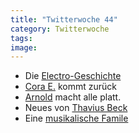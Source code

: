 ```yaml
---
title: "Twitterwoche 44"
category: Twitterwoche
tags: 
image: 
---
```


* Die [Electro-Geschichte](http://www.metafilter.com/86139/A-Brief-History-of-Electro)
* [Cora E.](http://www.mzee.com/newscenter/show.php?artikel=100099054) kommt zurück
* [Arnold](http://www.techcrunch.com/2009/10/28/schwarzenegger-gives-california-legislature-a-hidden-finger/) macht alle platt.
* Neues von [Thavius Beck](http://www.unkut.com/2009/10/whered-the-rap-records-go/)
* Eine [musikalische Famile](http://ugsmag.com/2009/10/ellay-khules-riflepuppet-and-his-11-year-old-son-producing-a-beat-video/)

  
